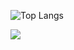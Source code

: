 ![Top Langs](https://github-readme-stats.vercel.app/api/top-langs/?username=pavlovilya&layout=compact)

<a href="https://t.me/oh_pavlov"><img src="https://img.shields.io/badge/Telegram-2CA5E0?logo=telegram&logoColor=white"></a>

